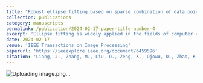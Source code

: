 ```yaml
---
title: "Robust ellipse fitting based on sparse combination of data points"
collection: publications
category: manuscripts
permalink: /publication/2024-02-17-paper-title-number-4
excerpt: 'Ellipse fitting is widely applied in the fields of computer vision and automatic industry control, in which the procedure of ellipse fitting often follows the preprocessing step of edge detection in the original image. Therefore, the ellipse fitting method also depends on the accuracy of edge detection besides their own performance, especially due to the introduced outliers and edge point errors from edge detection which will cause severe performance degradation. In this paper, we develop a robust ellipse fitting method to alleviate the influence of outliers.'
date: 2024-02-17
venue: 'IEEE Transactions on Image Processing'
paperurl: 'https://ieeexplore.ieee.org/document/6459596'
citation: 'Liang, J., Zhang, M., Liu, D., Zeng, X., Ojowu, O., Zhao, K., ... & Liu, H. (2013). Robust ellipse fitting based on sparse combination of data points. IEEE Transactions on Image Processing, 22(6), 2207-2218.'
---
```

![Uploading image.png…]()
